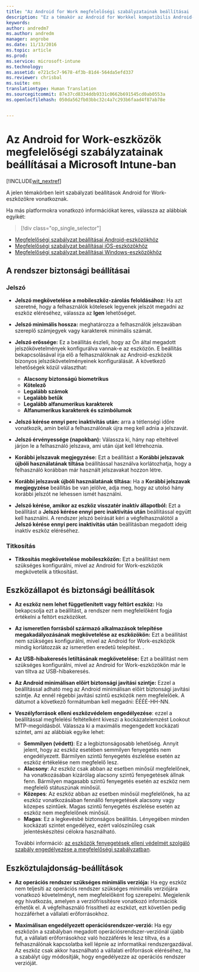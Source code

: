 ```yaml
---
title: "Az Android for Work megfelelőségi szabályzatainak beállításai | Microsoft Intune"
description: "Ez a témakör az Android for Workkel kompatibilis Android-eszközök eszközmegfelelőségi szabályzatainak beállításait mutatja be."
keywords: 
author: andredm7
ms.author: andredm
manager: angrobe
ms.date: 11/13/2016
ms.topic: article
ms.prod: 
ms.service: microsoft-intune
ms.technology: 
ms.assetid: e721c5c7-9678-4f3b-81d4-564da5efd337
ms.reviewer: chrisbal
ms.suite: ems
translationtype: Human Translation
ms.sourcegitcommit: 87e37cd8334ddb9331c0662b691545cd0ab0553a
ms.openlocfilehash: 050da562fb03bbc32c4a7c293b6faad4f87ab78e


---
```



# <a name="compliance-policy-settings-for-android-for-work-devices-in-microsoft-intune"></a>Az Android for Work-eszközök megfelelőségi szabályzatainak beállításai a Microsoft Intune-ban

[!INCLUDE[wit_nextref](../includes/afw_rollout_disclaimer.md)]

A jelen témakörben leírt szabályzati beállítások Android for Work-eszközökre vonatkoznak.

Ha más platformokra vonatkozó információkat keres, válassza az alábbiak egyikét:
> [!div class="op_single_selector"]
- [Megfelelőségi szabályzat beállításai Android-eszközökhöz](android-compliance-policy-settings-in-microsoft-intune.md)
- [Megfelelőségi szabályzat beállításai iOS-eszközökhöz](ios-compliance-policy-settings-in-microsoft-intune.md)
- [Megfelelőségi szabályzat beállításai Windows-eszközökhöz](windows-compliance-policy-settings-in-microsoft-intune.md)

## <a name="system-security-settings"></a>A rendszer biztonsági beállításai
### <a name="password"></a>Jelszó
- **Jelszó megkövetelése a mobileszköz-zárolás feloldásához:** Ha azt szeretné, hogy a felhasználók kötelesek legyenek jelszót megadni az eszköz eléréséhez, válassza az **Igen** lehetőséget.

-  **Jelszó minimális hossza:** meghatározza a felhasználók jelszavában szereplő számjegyek vagy karakterek minimális számát.

- **Jelszó erőssége:** Ez a beállítás észleli, hogy az Ön által megadott jelszókövetelmények konfigurálva vannak-e az eszközön. E beállítás bekapcsolásával írja elő a felhasználóknak az Android-eszközök bizonyos jelszókövetelményeinek konfigurálását. A következő lehetőségek közül választhat:
  -   **Alacsony biztonságú biometrikus**
  - **Kötelező**
  -   **Legalább számok**
  -   **Legalább betűk**
  -   **Legalább alfanumerikus karakterek**
  -   **Alfanumerikus karakterek és szimbólumok**

- **Jelszó kérése ennyi perc inaktivitás után:** arra a tétlenségi időre vonatkozik, amin belül a felhasználónak újra meg kell adnia a jelszavát.

- **Jelszó érvényessége (napokban):** Válassza ki, hány nap elteltével járjon le a felhasználó jelszava, ami után újat kell létrehoznia.

- **Korábbi jelszavak megjegyzése:** Ezt a beállítást a **Korábbi jelszavak újbóli használatának tiltása** beállítással használva korlátozhatja, hogy a felhasználó korábban már használt jelszavakat hozzon létre.

- **Korábbi jelszavak újbóli használatának tiltása:** Ha a **Korábbi jelszavak megjegyzése** beállítás be van jelölve, adja meg, hogy az utolsó hány korábbi jelszót ne lehessen ismét használni.

- **Jelszó kérése, amikor az eszköz visszatér inaktív állapotból:** Ezt a beállítást a **Jelszó kérése ennyi perc inaktivitás után** beállítással együtt kell használni. A rendszer jelszó beírását kéri a végfelhasználótól a **Jelszó kérése ennyi perc inaktivitás után** beállításban megadott ideig inaktív eszköz eléréséhez.

### <a name="encryption"></a>Titkosítás
- **Titkosítás megkövetelése mobileszközön:** Ezt a beállítást nem szükséges konfigurálni, mivel az Android for Work-eszközök megkövetelik a titkosítást.

## <a name="device-health-and-security-settings"></a>Eszközállapot és biztonsági beállítások

- **Az eszköz nem lehet függetlenített vagy feltört eszköz:** Ha bekapcsolja ezt a beállítást, a rendszer nem megfelelőként fogja értékelni a feltört eszközöket.
- **Az ismeretlen forrásból származó alkalmazások telepítése megakadályozásának megkövetelése az eszközökön:** Ezt a beállítást nem szükséges konfigurálni, mivel az Android for Work-eszközök mindig korlátozzák az ismeretlen eredetű telepítést. .  

- **Az USB-hibakeresés letiltásának megkövetelése:** Ezt a beállítást nem szükséges konfigurálni, mivel az Android for Work-eszközökön már le van tiltva az USB-hibakeresés.

- **Az Android minimálisan előírt biztonsági javítási szintje:** Ezzel a beállítással adható meg az Android minimálisan előírt biztonsági javítási szintje.  Az ennél régebbi javítási szintű eszközök nem megfelelőek. A dátumot a következő formátumban kell megadni: ÉÉÉÉ-HH-NN.
- **Veszélyforrások elleni eszközvédelem engedélyezése**: ezzel a beállítással megfelelési feltételként kiveszi a kockázatelemzést Lookout MTP-megoldásból. Válassza ki a maximális megengedett kockázati szintet, ami az alábbiak egyike lehet:

  - **Semmilyen (védett)**: Ez a legbiztonságosabb lehetőség. Annyit jelent, hogy az eszköz esetében semmilyen fenyegetés nem engedélyezett. Bármilyen szintű fenyegetés észlelése esetén az eszköz értékelése nem megfelelő lesz.
  - **Alacsony**: Az eszköz csak abban az esetben minősül megfelelőnek, ha vonatkozásában kizárólag alacsony szintű fenyegetések állnak fenn. Bármilyen magasabb szintű fenyegetés esetén az eszköz nem megfelelő státuszúnak minősül.
  - **Közepes**: Az eszköz abban az esetben minősül megfelelőnek, ha az eszköz vonatkozásában fennálló fenyegetések alacsony vagy közepes szintűek. Magas szintű fenyegetés észlelése esetén az eszköz nem megfelelőnek minősül.
  - **Magas**: Ez a legkevésbé biztonságos beállítás. Lényegében minden kockázati szintet engedélyez, ezért valószínűleg csak jelentéskészítési célokra használható.

  További információ: [az eszközök fenyegetések elleni védelmét szolgáló szabály engedélyezése a megfelelőségi szabályzatban](enable-device-threat-protection-rule-in-compliance-policy.md).

## <a name="device-property-settings"></a>Eszköztulajdonság-beállítások
- **Az operációs rendszer szükséges minimális verziója:** Ha egy eszköz nem teljesíti az operációs rendszer szükséges minimális verziójára vonatkozó követelményt, nem megfelelőként fog szerepelni.
  Megjelenik egy hivatkozás, amelyen a verziófrissítésre vonatkozó információk érhetők el. A végfelhasználó frissítheti az eszközt, ezt követően pedig hozzáférhet a vállalati erőforrásokhoz.

- **Maximálisan engedélyezett operációsrendszer-verzió:** Ha egy eszközön a szabályban megadott operációsrendszer-verziónál újabb fut, a vállalati erőforrásokhoz való hozzáférés le lesz tiltva, és a felhasználónak kapcsolatba kell lépnie az informatikai rendszergazdával. Az eszköz csak akkor használható a vállalati erőforrások eléréséhez, ha a szabályt úgy módosítják, hogy engedélyezze az operációs rendszer verzióját.



<!--HONumber=Dec16_HO2-->


